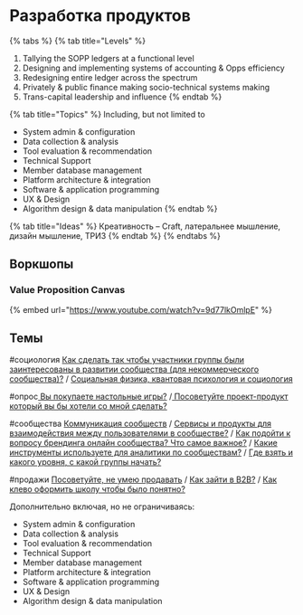 # Разработка продуктов

{% tabs %}
{% tab title="Levels" %}
1. Tallying the SOPP ledgers at a functional level 
2. Designing and implementing systems of accounting & Opps efficiency
3. Redesigning entire ledger across the spectrum
4. Privately  & public finance making socio-technical systems making
5. Trans-capital leadership and influence
{% endtab %}

{% tab title="Topics" %}
Including, but not limited to

* System admin & configuration
* Data collection & analysis
* Tool evaluation & recommendation
* Technical Support
* Member database management
* Platform architecture & integration
* Software & application programming
* UX & Design
* Algorithm design & data manipulation
{% endtab %}

{% tab title="Ideas" %}
Креативность – Craft, латеральнее мышление, дизайн мышление, ТРИЗ
{% endtab %}
{% endtabs %}

## Воркшопы

### Value Proposition Canvas

{% embed url="https://www.youtube.com/watch?v=9d77lkOmlpE" %}

## Темы

\#социология [Как сделать так чтобы участники группы были заинтересованы в развитии сообщества \(для некоммерческого сообщества\)?](https://wiki.impactua.org/metashkola/razrabotka-produktov/09.06#kakie-instrumenty-ispolzuete-dlya-analitiki-po-soobshestvam) / [Социальная физика, квантовая психология и социология](https://wiki.impactua.org/metashkola/razrabotka-produktov/09.06#socialnaya-fizika-kvantovaya-psikhologiya-i-sociologiya)

\#опрос[ Вы покупаете настольные игры?](https://wiki.impactua.org/metashkola/razrabotka-produktov/02.06#svetlana-vy-pokupaete-nastolnye-igry) /[ Посоветуйте проект-продукт который вы бы хотели со мной сделать?](https://wiki.impactua.org/metashkola/razrabotka-produktov/16.06#saya-posovetuite-proekt-produkt-so-mnoi-vmeste)

\#сообщества [Коммуникация сообществ](https://wiki.impactua.org/metashkola/razrabotka-produktov/02.06#saya-kommunikaciya-soobshestv) / [Сервисы и продукты для взаимодействия между пользователями в сообществе?](https://wiki.impactua.org/metashkola/razrabotka-produktov/02.06#aleks-c-servisy-i-produkty-dlya-vzaimodeistviya-mezhdu-polzovatelyami-v-soobshestve) / [Как подойти к вопросу брендинга онлайн сообщества? Что самое важное?](https://wiki.impactua.org/metashkola/razrabotka-produktov/09.06#kak-podoiti-k-voprosu-brendinga-onlain-soobshestva-chto-samoe-vazhnoe) / [Какие инструменты используете для аналитики по сообществам?](https://wiki.impactua.org/metashkola/razrabotka-produktov/09.06#kakie-instrumenty-ispolzuete-dlya-analitiki-po-soobshestvam) / [Где взять и какого уровня, с какой группы начать?](https://wiki.impactua.org/metashkola/razrabotka-produktov/16.06#aleks-gde-vzyat-i-kakogo-urovnya-s-kakoi-gruppy-nachat)

\#продажи [Посоветуйте, не умею продавать](https://wiki.impactua.org/metashkola/razrabotka-produktov/16.06#karina-posovetuite-ne-umeyu-prodavat) / [Как зайти в B2B?](https://wiki.impactua.org/metashkola/razrabotka-produktov/02.06#karina-kak-zaiti-v-b-2-b) / [Как клево оформить школу чтобы было понятно?](https://wiki.impactua.org/metashkola/razrabotka-produktov/16.06#maks-kak-klevo-oformit-shkolu-chtoby-bylo-ponyatno)

Дополнительно включая, но не ограничиваясь:

* System admin & configuration
* Data collection & analysis
* Tool evaluation & recommendation
* Technical Support
* Member database management
* Platform architecture & integration
* Software & application programming
* UX & Design
* Algorithm design & data manipulation

